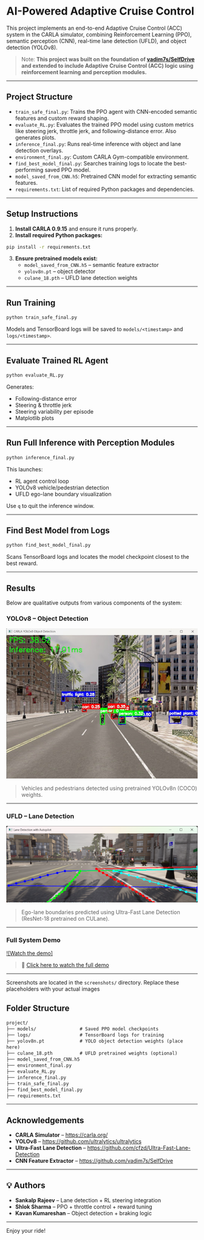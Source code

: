 
# AI-Powered Adaptive Cruise Control 

This project implements an end-to-end Adaptive Cruise Control (ACC) system in the CARLA simulator, combining Reinforcement Learning (PPO), semantic perception (CNN), real-time lane detection (UFLD), and object detection (YOLOv8).
> Note:  **This project was built on the foundation of [vadim7s/SelfDrive](https://github.com/vadim7s/SelfDrive) and extended to include Adaptive Cruise Control (ACC) logic using reinforcement learning and perception modules.**


---

## Project Structure

- `train_safe_final.py`: Trains the PPO agent with CNN-encoded semantic features and custom reward shaping.
- `evaluate_RL.py`: Evaluates the trained PPO model using custom metrics like steering jerk, throttle jerk, and following-distance error. Also generates plots.
- `inference_final.py`: Runs real-time inference with object and lane detection overlays.
- `environment_final.py`: Custom CARLA Gym-compatible environment.
- `find_best_model_final.py`: Searches training logs to locate the best-performing saved PPO model.
- `model_saved_from_CNN.h5`: Pretrained CNN model for extracting semantic features.
- `requirements.txt`: List of required Python packages and dependencies.

---

##  Setup Instructions

1. **Install CARLA 0.9.15** and ensure it runs properly.
2. **Install required Python packages:**

```bash
pip install -r requirements.txt
```

3. **Ensure pretrained models exist:**
   - `model_saved_from_CNN.h5` – semantic feature extractor
   - `yolov8n.pt` – object detector
   - `culane_18.pth` – UFLD lane detection weights

---

## Run Training

```bash
python train_safe_final.py
```

Models and TensorBoard logs will be saved to `models/<timestamp>` and `logs/<timestamp>`.

---

## Evaluate Trained RL Agent

```bash
python evaluate_RL.py
```

Generates:
- Following-distance error
- Steering & throttle jerk
- Steering variability per episode
- Matplotlib plots

---

## Run Full Inference with Perception Modules

```bash
python inference_final.py
```

This launches:
- RL agent control loop
- YOLOv8 vehicle/pedestrian detection
- UFLD ego-lane boundary visualization

Use `q` to quit the inference window.

---

##  Find Best Model from Logs

```bash
python find_best_model_final.py
```

Scans TensorBoard logs and locates the model checkpoint closest to the best reward.

---
## Results

Below are qualitative outputs from various components of the system:

### YOLOv8 – Object Detection

<img src="carla_simulation code/output_yolo.jpg" alt="YOLOv8 object detection example" width="600"/>

> Vehicles and pedestrians detected using pretrained YOLOv8n (COCO) weights.

---

###  UFLD – Lane Detection

<img src="carla_simulation code/output_UFLD.png" alt="UFLD lane detection output" width="600"/>

> Ego-lane boundaries predicted using Ultra-Fast Lane Detection (ResNet-18 pretrained on CULane).

---

### Full System Demo

[![Watch the demo]](https://www.youtube.com/watch?v=lP6mK7VfUtQ)

> 🔗 [Click here to watch the full demo](https://www.youtube.com/watch?v=YOUR_VIDEO_ID)

---

Screenshots are located in the `screenshots/` directory. Replace these placeholders with your actual images

## Folder Structure

```
project/
├── models/                # Saved PPO model checkpoints
├── logs/                  # TensorBoard logs for training
├── yolov8n.pt             # YOLO object detection weights (place here)
├── culane_18.pth          # UFLD pretrained weights (optional)
├── model_saved_from_CNN.h5
├── environment_final.py
├── evaluate_RL.py
├── inference_final.py
├── train_safe_final.py
├── find_best_model_final.py
├── requirements.txt
```

---

##  Acknowledgements

- **CARLA Simulator** – https://carla.org/
- **YOLOv8** – https://github.com/ultralytics/ultralytics
- **Ultra-Fast Lane Detection** – https://github.com/cfzd/Ultra-Fast-Lane-Detection
- **CNN Feature Extractor** – https://github.com/vadim7s/SelfDrive

---

## 💡 Authors

- **Sankalp Rajeev** – Lane detection + RL steering integration
- **Shlok Sharma** – PPO + throttle control + reward tuning
- **Kavan Kumareshan** – Object detection + braking logic

---

Enjoy your ride! 
